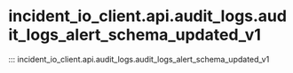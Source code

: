 # incident_io_client.api.audit_logs.audit_logs_alert_schema_updated_v1

::: incident_io_client.api.audit_logs.audit_logs_alert_schema_updated_v1